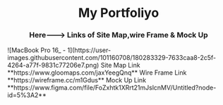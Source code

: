 <h1 align="center">My Portfoliyo</h1>
<h3 align="center">Here---> Links of Site Map,wire Frame & Mock Up</h3>
![MacBook Pro 16_ - 1](https://user-images.githubusercontent.com/101160708/180283329-7633caa8-2c5f-4264-a77f-9831c77206e7.png)
 Site Map Link **https://www.gloomaps.com/jaxYeegQnq**
 Wire Frame Link **https://wireframe.cc/m1Gdus**
 Mock Up Link **https://www.figma.com/file/FoZxhtk1XRrt21mJslcnMV/Untitled?node-id=5%3A2**
